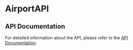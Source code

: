 # AirportAPI

## API Documentation

For detailed information about the API, please refer to the [API Documentation](https://web.postman.co/workspace/291207d5-1073-4eda-b783-3fd9231b4116/documentation/36297486-83fcf85a-b0a1-4d7d-b9d6-652706f10503).
